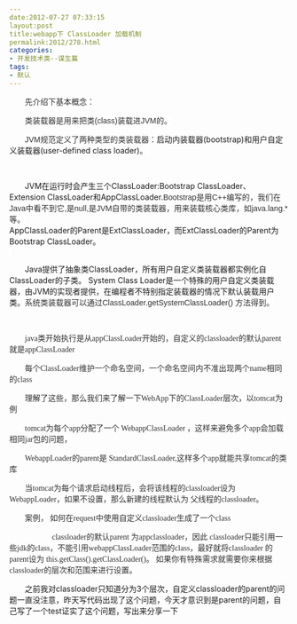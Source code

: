```yaml
---
date:2012-07-27 07:33:15
layout:post
title:webapp下 ClassLoader 加载机制
permalink:2012/278.html
categories:
- 开发技术类--谋生篇
tags:
- 默认
---
```



<p style="text-indent:2em;">
	<span style="color:#303030;font-family:Verdana, Helvetica, Arial;background-color:#FFFFFF;">先介绍下基本概念：</span> 
</p>
<p style="text-indent:2em;">
	<span style="color:#303030;font-family:Verdana, Helvetica, Arial;background-color:#FFFFFF;">类装载器是用来把类(class)装载进JVM的。</span> 
</p>
<p style="text-indent:2em;">
	<span style="color:#303030;font-family:Verdana, Helvetica, Arial;background-color:#FFFFFF;">JVM规范定义了两种类型的类装载器：</span>启动内装载器(bootstrap)和用户自定义装载器(user-defined class loader)<span style="color:#303030;font-family:Verdana, Helvetica, Arial;background-color:#FFFFFF;">。&nbsp;</span> 
</p>
<p style="text-indent:2em;">
	<span style="color:#303030;font-family:Verdana, Helvetica, Arial;background-color:#FFFFFF;"><br />
</span> 
</p>
<p style="text-indent:2em;">
	JVM在运行时会产生三个ClassLoader:Bootstrap&nbsp;ClassLoader、Extension&nbsp;ClassLoader和AppClassLoader.<span style="color:#303030;font-family:Verdana, Helvetica, Arial;background-color:#FFFFFF;">Bootstrap是用C++编写的，我们在Java中看不到它,是null,是JVM自带的类装载器，用来装载核心类库，如java.lang.*等。</span><br />
AppClassLoader的Parent是ExtClassLoader，而ExtClassLoader的Parent为Bootstrap&nbsp;ClassLoader。<br />
<span style="color:#303030;font-family:Verdana, Helvetica, Arial;background-color:#FFFFFF;">&nbsp;</span> 
</p>
<p style="text-indent:2em;">
	Java提供了抽象类ClassLoader，所有用户自定义类装载器都实例化自ClassLoader的子类。&nbsp;System Class Loader是一个特殊的用户自定义类装载器，由JVM的实现者提供，在编程者不特别指定装载器的情况下默认装载用户类<span style="color:#303030;font-family:Verdana, Helvetica, Arial;background-color:#FFFFFF;">。系统类装载器可以通过ClassLoader.getSystemClassLoader() 方法得到。</span> 
</p>
<p style="text-indent:2em;">
	<span style="color:#303030;font-family:Verdana, Helvetica, Arial;background-color:#FFFFFF;"><br />
</span> 
</p>
<p style="text-indent:2em;">
	<span style="color:#303030;font-family:'Verdana, Helvetica, Arial';">java类开始执行是从appClassLoader开始的，自定义的classloader的默认parent就是appClassLoader</span> 
</p>
<p style="text-indent:2em;">
	<span style="color:#303030;font-family:'Verdana, Helvetica, Arial';">每个ClassLoader维护一个命名空间，一个命名空间内不准出现两个name相同的class </span>
</p>
<p style="text-indent:2em;">
	<span style="color:#303030;font-family:'Verdana, Helvetica, Arial';">理解了这些，那么我们来了解一下WebApp下的ClassLoader层次，以tomcat为例</span> 
</p>
<p style="text-indent:2em;">
	<span style="color:#303030;font-family:'Verdana, Helvetica, Arial';">tomcat为每个app分配了一个 WebappClassLoader ，这样来避免多个app会加载相同jar包的问题，</span> 
</p>
<p style="text-indent:2em;">
	<span style="color:#303030;font-family:'Verdana, Helvetica, Arial';">WebappLoader的parent是&nbsp;<span>StandardClassLoader,这样多个app就能共享tomcat的类库</span></span> 
</p>
<p style="text-indent:2em;">
	<span style="color:#303030;font-family:'Verdana, Helvetica, Arial';">当tomcat为每个请求启动线程后，会将该线程的classloader设为 WebappLoader，如果不设置，那么新建的线程默认为 父线程的classloader。&nbsp;</span> 
</p>
<p style="text-indent:2em;">
	<span style="color:#303030;font-family:'Verdana, Helvetica, Arial';">案例， 如何在request中使用自定义classloader生成了一个class&nbsp;</span> 
</p>
<p style="text-indent:2em;">
	<span style="color:#303030;font-family:'Verdana, Helvetica, Arial';">&nbsp; &nbsp; &nbsp; &nbsp; &nbsp; &nbsp; &nbsp; classloader的默认parent 为appclassloader，因此 classloader只能引用一些jdk的class，不能引用webappClassLoader范围的class，最好就将classloader 的parent设为 this.getClass().getClassLoader()。 如果你有特殊需求就需要你来根据classloader的层次和范围来进行设置。</span> 
</p>
<p style="text-indent:2em;">
	之前我对classloader只知道分为3个层次，自定义classloader的parent的问题一直没注意，昨天写代码出现了这个问题，今天才意识到是parent的问题，自己写了一个test证实了这个问题，写出来分享一下
</p>